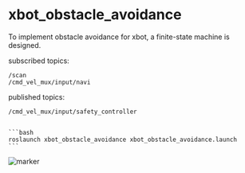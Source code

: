 xbot_obstacle_avoidance
===============
To implement obstacle avoidance for xbot, a finite-state machine is designed.

subscribed topics:

    /scan
    /cmd_vel_mux/input/navi

published topics:

    /cmd_vel_mux/input/safety_controller


    ```bash
    roslaunch xbot_obstacle_avoidance xbot_obstacle_avoidance.launch
    ```


![marker](https://raw.githubusercontent.com/sychaichangkun/xbot_obstacle_avoidance/master/xbot_fsm.png)


